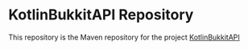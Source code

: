 # KotlinBukkitAPI Repository

This repository is the Maven repository for the project [KotlinBukkitAPI](https://github.com/DevSrSouza/KotlinBukkitAPI)
